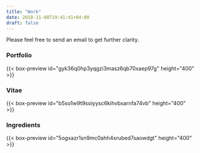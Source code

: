 ```yaml
---
title: "Work"
date: 2018-11-08T19:41:41+04:00
draft: false
---
```


Please feel free to send an email to get further clarity.

<h3> Portfolio </h3>
{{< box-preview id="gyk36q0hp3yqgzi3masz6qb70xaep97g" height="400" >}}

<h3> Vitae </h3>
{{< box-preview id="b5so1w9t9soiyysc6kihvbxarnfa74vb" height="400" >}}

<h3> Ingredients </h3>
{{< box-preview id="5ogxazr1sn9mc0ahh4xrubed7saowdgt" height="400" >}}
